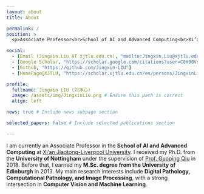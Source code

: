 ```yaml
---
layout: about
title: About

permalink: /
position: >
  <p>Associate Professor<br>School of AI and Advanced Computing<br>Xi’an Jiaotong-Liverpool University</p>

social:
  - [Email (Jingxin.Liu AT xjtlu.edu.cn), "mailto:Jingxin.Liu@xjtlu.edu.cn"]
  - [Google Scholar, "https://scholar.google.com/citations?user=C0X90VsAAAAJ&hl=en"]
  - [Github, "https://github.com/Jingxin-LIU"]
  - [HomePage@XJTLU, "https://scholar.xjtlu.edu.cn/en/persons/JingxinLiu"]

profile:
  fullname: Jingxin LIU (刘净心)
  image: /assets/img/JingxinLiu.png # Ensure this path is correct
  align: left

news: true # Include news subpage section

selected_papers: false # Include selected publications section

---
```


I am currently an Associate Professor in the **School of AI and Advanced Computing** at [Xi’an Jiaotong-Liverpool University](https://www.xjtlu.edu.cn/). I received my Ph.D. from the **University of Nottingham** under the supervision of [Prof. Guoping Qiu](https://www.nottingham.edu.cn/en/about/university-leadership/university-leadership.aspx) in 2018. Before that, I earned my **M.Sc. degree from the University of Edinburgh** in 2013. My main research interests include **Digital Pathology, Computational Pathology, and Image Processing**, with a strong intersection in **Computer Vision and Machine Learning**.
